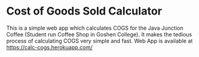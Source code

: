 # Cost of Goods Sold Calculator
This is a simple web app which calculates COGS for the Java Junction Coffee (Student run Coffee Shop in Goshen College). It makes the 
tedious process of calculating COGS very simple and fast. Web App is available at https://calc-cogs.herokuapp.com/
